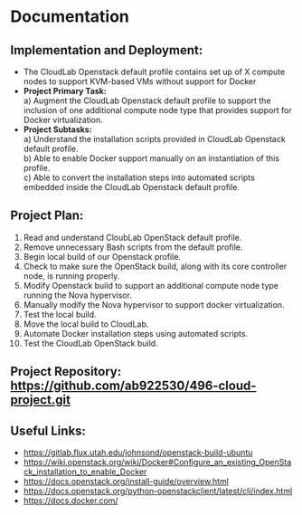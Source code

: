 # Documentation

## Implementation and Deployment:
 - The CloudLab Openstack default profile contains set up of X compute nodes to support KVM-based VMs without support for Docker
 - **Project Primary Task:**  
   a) Augment the CloudLab Openstack default profile to support the inclusion of one additional compute node type that provides support for Docker virtualization. 
 - **Project Subtasks:**  
   a) Understand the installation scripts provided in CloudLab Openstack default profile.  
   b) Able to enable Docker support manually on an instantiation of this profile.  
   c) Able to convert the installation steps into automated scripts embedded inside the CloudLab Openstack default profile.

## Project Plan:
 1. Read and understand CloubLab OpenStack default profile.
 2. Remove unnecessary Bash scripts from the default profile.
 3. Begin local build of our Openstack profile.
 4. Check to make sure the OpenStack build, along with its core controller node, is running properly.
 5. Modify Openstack build to support an additional compute node type running the Nova hypervisor.
 6. Manually modify the Nova hypervisor to support docker virtualization.
 7. Test the local build.
 8. Move the local build to CloudLab.
 9. Automate Docker installation steps using automated scripts.
 10. Test the CloudLab OpenStack build.
 
 
## Project Repository: https://github.com/ab922530/496-cloud-project.git

## Useful Links:
- https://gitlab.flux.utah.edu/johnsond/openstack-build-ubuntu
- https://wiki.openstack.org/wiki/Docker#Configure_an_existing_OpenStack_installation_to_enable_Docker
- https://docs.openstack.org/install-guide/overview.html
- https://docs.openstack.org/python-openstackclient/latest/cli/index.html
- https://docs.docker.com/
